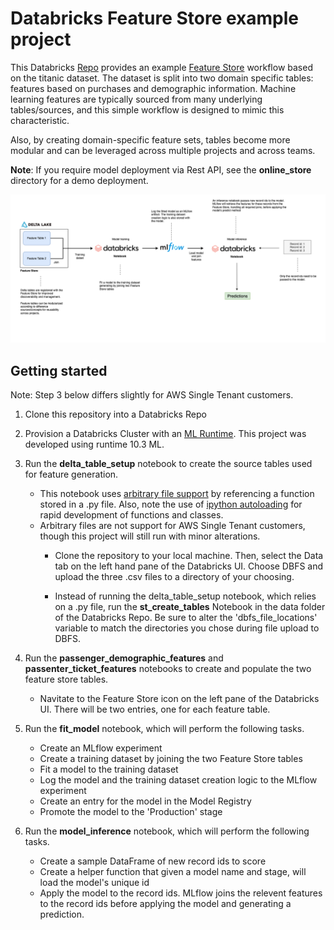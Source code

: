 # Databricks Feature Store example project

This Databricks [Repo](https://docs.databricks.com/repos.html) provides an example [Feature Store](https://docs.databricks.com/applications/machine-learning/feature-store/index.html) workflow based on the titanic dataset. The dataset is split into two domain specific tables: features based on purchases and demographic information. Machine learning features are typically sourced from many underlying tables/sources, and this simple workflow is designed to mimic this characteristic.

Also, by creating domain-specific feature sets, tables become more modular and can be leveraged across multiple projects and across teams. 

**Note**: If you require model deployment via Rest API, see the **online_store** directory for a demo deployment.

<img src="./img/feature_store_architecture.png"
     width=2000
     style="float: center;"/>

## Getting started

Note: Step 3 below differs slightly for AWS Single Tenant customers.

1. Clone this repository into a Databricks Repo

2. Provision a Databricks Cluster with an [ML Runtime](https://docs.databricks.com/runtime/mlruntime.html). This project was developed using runtime 10.3 ML.


3. Run the **delta_table_setup** notebook to create the source tables used for feature generation.
    - This notebook uses [arbitrary file support](https://docs.databricks.com/repos.html#work-with-non-notebook-files-in-a-databricks-repo) by referencing a function stored in a .py file. Also, note the use of [ipython autoloading](https://ipython.org/ipython-doc/3/config/extensions/autoreload.html) for rapid development of functions and classes.  
    - Arbitrary files are not support for AWS Single Tenant customers, though this project will still run with minor alterations.
      - Clone the repository to your local machine. Then, select the Data tab on the left hand pane of the Databricks UI. Choose DBFS and upload the three .csv files to a directory of your choosing.

      - Instead of running the delta_table_setup notebook, which relies on a .py file, run the **st_create_tables** Notebook in the data folder of the Databricks Repo. Be sure to alter the 'dbfs_file_locations' variable to match the directories you chose during file upload to DBFS.

  
4. Run the **passenger_demographic_features** and **passenter_ticket_features** notebooks to create and populate the two feature store tables. 
    - Navitate to the Feature Store icon on the left pane of the Databricks UI. There will be two entries, one for each feature table.


5. Run the **fit_model** notebook, which will perform the following tasks.
    -  Create an MLflow experiment
    - Create a training dataset by joining the two Feature Store tables
    - Fit a model to the training dataset
     - Log the model and the training dataset creation logic to the MLflow experiment
     - Create an entry for the model in the Model Registry
    - Promote the model to the 'Production' stage  


6. Run the  **model_inference** notebook, which will perform the following tasks. 
    - Create a sample DataFrame of new record ids to score 
    - Create a helper function that given a model name and stage, will load the model's unique id
    - Apply the model to the record ids. MLflow joins the relevent features to the record ids before applying the model and generating a prediction.
